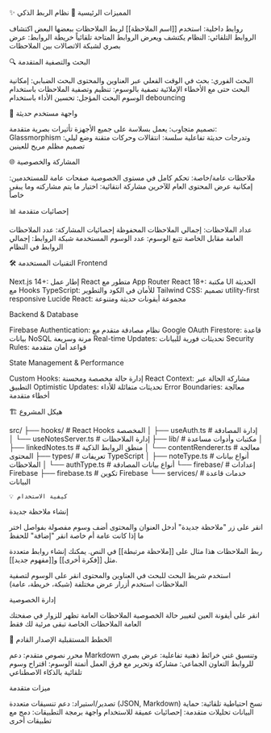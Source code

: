 
✨ المميزات الرئيسية
🔗 نظام الربط الذكي

روابط داخلية: استخدم [[اسم الملاحظة]] لربط الملاحظات ببعضها البعض
اكتشاف الروابط التلقائي: النظام يكتشف ويعرض الروابط المتاحة تلقائياً
خريطة الروابط: عرض بصري لشبكة الاتصالات بين الملاحظات

🔍 البحث والتصفية المتقدمة

البحث الفوري: بحث في الوقت الفعلي عبر العناوين والمحتوى
البحث الضبابي: إمكانية البحث حتى مع الأخطاء الإملائية
تصفية بالوسوم: تنظيم وتصفية الملاحظات باستخدام الوسوم
البحث المؤجل: تحسين الأداء باستخدام debouncing

🎨 واجهة مستخدم حديثة

تصميم متجاوب: يعمل بسلاسة على جميع الأجهزة
تأثيرات بصرية متقدمة: Glassmorphism وتدرجات حديثة
تفاعلية سلسة: انتقالات وحركات متقنة
وضع ليلي: تصميم مظلم مريح للعينين

🌐 المشاركة والخصوصية

ملاحظات عامة/خاصة: تحكم كامل في مستوى الخصوصية
صفحات عامة للمستخدمين: إمكانية عرض المحتوى العام للآخرين
مشاركة انتقائية: اختيار ما يتم مشاركته وما يبقى خاصاً

📊 إحصائيات متقدمة

عداد الملاحظات: إجمالي الملاحظات المحفوظة
إحصائيات المشاركة: عدد الملاحظات العامة مقابل الخاصة
تتبع الوسوم: عدد الوسوم المستخدمة
شبكة الروابط: إجمالي الروابط في النظام


🛠 التقنيات المستخدمة
Frontend

Next.js 14+: إطار عمل React متطور مع App Router
React 18+: مكتبة UI الحديثة مع Hooks
TypeScript: للأمان في الكود والتطوير
Tailwind CSS: تصميم utility-first responsive
Lucide React: مجموعة أيقونات حديثة ومتنوعة

Backend & Database

Firebase Authentication: نظام مصادقة متقدم مع Google OAuth
Firestore: قاعدة بيانات NoSQL مرنة وسريعة
Real-time Updates: تحديثات فورية للبيانات
Security Rules: قواعد أمان متقدمة

State Management & Performance

Custom Hooks: إدارة حالة مخصصة ومحسنة
React Context: مشاركة الحالة عبر التطبيق
Optimistic Updates: تحديثات متفائلة للأداء
Error Boundaries: معالجة أخطاء متقدمة

🏗 هيكل المشروع

src/
├── hooks/               # React Hooks المخصصة
│   ├── useAuth.ts       # إدارة المصادقة
│   └── useNotesServer.ts # إدارة الملاحظات
├── lib/                 # مكتبات وأدوات مساعدة
│   ├── linkedNotes.ts   # منطق الروابط الذكية
│   └── contentRenderer.ts # معالجة المحتوى
├── types/               # تعريفات TypeScript
│   ├── noteType.ts      # أنواع بيانات الملاحظات
│   └── authType.ts      # أنواع بيانات المصادقة
└── firebase/            # إعدادات Firebase
    ├── firebase.ts      # تكوين Firebase
    └── services/        # خدمات قاعدة البيانات



    💡 كيفية الاستخدام
إنشاء ملاحظة جديدة

انقر على زر "ملاحظة جديدة"
أدخل العنوان والمحتوى
أضف وسوم مفصولة بفواصل
اختر ما إذا كانت عامة أم خاصة
انقر "إضافة" للحفظ

ربط الملاحظات
هذا مثال على [[ملاحظة مرتبطة]] في النص.
يمكنك إنشاء روابط متعددة مثل [[فكرة أخرى]] و[[مفهوم جديد]].

استخدم شريط البحث للبحث في العناوين والمحتوى
انقر على الوسوم لتصفية الملاحظات
استخدم أزرار عرض مختلفة (شبكة، خريطة، عامة)

إدارة الخصوصية

انقر على أيقونة العين لتغيير حالة الخصوصية
الملاحظات العامة تظهر للزوار في صفحتك العامة
الملاحظات الخاصة تبقى مرئية لك فقط


🚀 الخطط المستقبلية
الإصدار القادم

 محرر نصوص متقدم: دعم Markdown وتنسيق غني
 خرائط ذهنية تفاعلية: عرض بصري للروابط
 التعاون الجماعي: مشاركة وتحرير مع فرق العمل
 أتمتة الوسوم: اقتراح وسوم تلقائية بالذكاء الاصطناعي

ميزات متقدمة

 تصدير/استيراد: دعم تنسيقات متعددة (JSON, Markdown)
 نسخ احتياطية تلقائية: حماية البيانات
 تحليلات متقدمة: إحصائيات عميقة للاستخدام
 واجهة برمجة التطبيقات: دمج مع تطبيقات أخرى